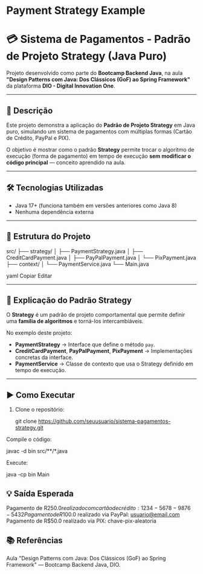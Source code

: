 # Payment Strategy Example

# 💳 Sistema de Pagamentos - Padrão de Projeto Strategy (Java Puro)

Projeto desenvolvido como parte do **Bootcamp Backend Java**, na aula  
**"Design Patterns com Java: Dos Clássicos (GoF) ao Spring Framework"**  
da plataforma **DIO - Digital Innovation One**.

---

## 📌 Descrição
Este projeto demonstra a aplicação do **Padrão de Projeto Strategy** em Java puro, simulando um sistema de pagamentos com múltiplas formas (Cartão de Crédito, PayPal e PIX).

O objetivo é mostrar como o padrão **Strategy** permite trocar o algoritmo de execução (forma de pagamento) em tempo de execução **sem modificar o código principal** — conceito aprendido na aula.

---

## 🛠️ Tecnologias Utilizadas
- Java 17+ (funciona também em versões anteriores como Java 8)
- Nenhuma dependência externa

---

## 📂 Estrutura do Projeto
src/
├── strategy/
│ ├── PaymentStrategy.java
│ ├── CreditCardPayment.java
│ ├── PayPalPayment.java
│ └── PixPayment.java
├── context/
│ └── PaymentService.java
└── Main.java

yaml
Copiar
Editar

---

## 📖 Explicação do Padrão Strategy
O **Strategy** é um padrão de projeto comportamental que permite definir uma **família de algoritmos** e torná-los intercambiáveis.

No exemplo deste projeto:
- **PaymentStrategy** → Interface que define o método `pay`.
- **CreditCardPayment**, **PayPalPayment**, **PixPayment** → Implementações concretas da interface.
- **PaymentService** → Classe de contexto que usa o Strategy definido em tempo de execução.

---

## ▶️ Como Executar
1. Clone o repositório:
   
   git clone https://github.com/seuusuario/sistema-pagamentos-strategy.git
   
Compile o código:

javac -d bin src/**/*.java

Execute:

java -cp bin Main

## 💡 Saída Esperada

Pagamento de R$250.0 realizado com cartão de crédito: 1234-5678-9876-5432
Pagamento de R$100.0 realizado via PayPal: usuario@email.com
Pagamento de R$50.0 realizado via PIX: chave-pix-aleatoria

## 📚 Referências
Aula "Design Patterns com Java: Dos Clássicos (GoF) ao Spring Framework" — Bootcamp Backend Java, DIO.
